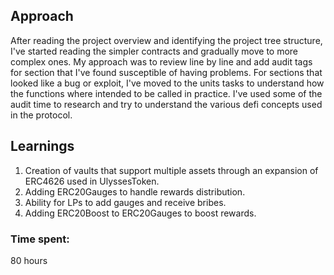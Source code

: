 ## Approach
After reading the project overview and identifying the project tree structure, I've started reading the simpler contracts and gradually move to more complex ones.
My approach was to review line by line and add audit tags for section that I've found susceptible of having problems. 
For sections that looked like a bug or exploit, I've moved to the units tasks to understand how the functions where intended to be called in practice.
I've used some of the audit time to research and try to understand the various defi concepts used in the protocol.

## Learnings
1. Creation of vaults that support multiple assets through an expansion of ERC4626 used in UlyssesToken.
2. Adding ERC20Gauges to handle rewards distribution.
3. Ability for LPs to add gauges and receive bribes.
4. Adding ERC20Boost to ERC20Gauges to boost rewards.

### Time spent:
80 hours